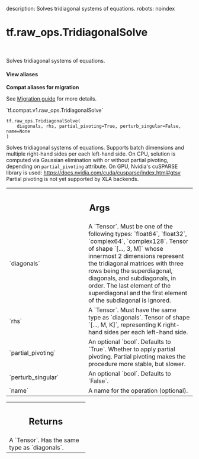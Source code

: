 description: Solves tridiagonal systems of equations.
robots: noindex

# tf.raw_ops.TridiagonalSolve

<!-- Insert buttons and diff -->

<table class="tfo-notebook-buttons tfo-api nocontent" align="left">

</table>



Solves tridiagonal systems of equations.


<section class="expandable">
  <h4 class="showalways">View aliases</h4>
  <p>
<b>Compat aliases for migration</b>
<p>See
<a href="https://www.tensorflow.org/guide/migrate">Migration guide</a> for
more details.</p>
<p>`tf.compat.v1.raw_ops.TridiagonalSolve`</p>
</p>
</section>

<pre class="devsite-click-to-copy prettyprint lang-py tfo-signature-link">
<code>tf.raw_ops.TridiagonalSolve(
    diagonals, rhs, partial_pivoting=True, perturb_singular=False, name=None
)
</code></pre>



<!-- Placeholder for "Used in" -->

  Solves tridiagonal systems of equations.
  Supports batch dimensions and multiple right-hand sides per each left-hand
  side.
  On CPU, solution is computed via Gaussian elimination with or without partial
  pivoting, depending on `partial_pivoting` attribute. On GPU, Nvidia's cuSPARSE
  library is used: https://docs.nvidia.com/cuda/cusparse/index.html#gtsv
  Partial pivoting is not yet supported by XLA backends.

<!-- Tabular view -->
 <table class="responsive fixed orange">
<colgroup><col width="214px"><col></colgroup>
<tr><th colspan="2"><h2 class="add-link">Args</h2></th></tr>

<tr>
<td>
`diagonals`<a id="diagonals"></a>
</td>
<td>
A `Tensor`. Must be one of the following types: `float64`, `float32`, `complex64`, `complex128`.
Tensor of shape `[..., 3, M]` whose innermost 2 dimensions represent the
tridiagonal matrices with three rows being the superdiagonal, diagonals, and
subdiagonals, in order. The last element of the superdiagonal and the first
element of the subdiagonal is ignored.
</td>
</tr><tr>
<td>
`rhs`<a id="rhs"></a>
</td>
<td>
A `Tensor`. Must have the same type as `diagonals`.
Tensor of shape `[..., M, K]`, representing K right-hand sides per each
left-hand side.
</td>
</tr><tr>
<td>
`partial_pivoting`<a id="partial_pivoting"></a>
</td>
<td>
An optional `bool`. Defaults to `True`.
Whether to apply partial pivoting. Partial pivoting makes the procedure more
stable, but slower.
</td>
</tr><tr>
<td>
`perturb_singular`<a id="perturb_singular"></a>
</td>
<td>
An optional `bool`. Defaults to `False`.
</td>
</tr><tr>
<td>
`name`<a id="name"></a>
</td>
<td>
A name for the operation (optional).
</td>
</tr>
</table>



<!-- Tabular view -->
 <table class="responsive fixed orange">
<colgroup><col width="214px"><col></colgroup>
<tr><th colspan="2"><h2 class="add-link">Returns</h2></th></tr>
<tr class="alt">
<td colspan="2">
A `Tensor`. Has the same type as `diagonals`.
</td>
</tr>

</table>

